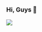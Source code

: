 ### Hi, Guys 👋

![](https://media.giphy.com/media/cNfIqjpCY1zqfaLmd8/giphy.gif)

<!--
- 🔭 I’m currently working on ...
- 🌱 I’m currently learning ...
--->
